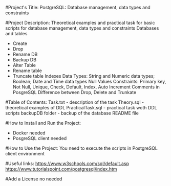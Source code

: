 #Project's Title:
PostgreSQL: Database management, data types and constraints

#Project Description:
Theoretical examples and practical task for basic scripts for database management, data types and constraints
Databases and tables
 * Create
 * Drop
 * Rename DB
 * Backup DB
 * Alter Table
 * Rename table
 * Truncate table
Indexes
Data Types: String and Numeric data types; Boolean; Date and Time data types
Null Values
Constraints: Primary key, Not Null, Unique, Check, Default, Index, Auto Increment
Comments in PosgreSQL
Difference between Drop, Delete and Trunkate

#Table of Contents:
	Task.txt - description of the task
	Theory.sql - theoretical examples of DDL
	PracticalTask.sql - practical task woth DDL scripts
	backupDB folder - backup of the database
	README file

#How to Install and Run the Project:
 * Docker needed
 * PosgreSQL client needed
 
#How to Use the Project:
You need to execute the scripts in PostgreSQL client environment

#Useful links:
https://www.w3schools.com/sql/default.asp
https://www.tutorialspoint.com/postgresql/index.htm

#Add a License
no needed


